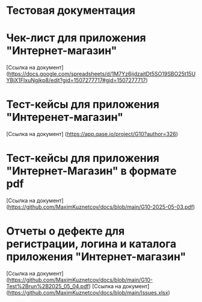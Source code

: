 # Тестовая документация

# Чек-лист для приложения "Интернет-магазин"
[Ссылка на документ] (https://docs.google.com/spreadsheets/d/1M7Yz6ijdzaitDt5SO19SBO25t15UYBjX1FIxuNgjkp8/edit?gid=1507277717#gid=1507277717)

# Тест-кейсы для приложения "Интеренет-магазин"
[Ссылка на документ] (https://app.qase.io/project/G10?author=326) 
# Тест-кейсы для приложения "Интернет-Магазин" в формате pdf 
[Ссылка на документ] (https://github.com/MaximKuznetcov/docs/blob/main/G10-2025-05-03.pdf)
# Отчеты о дефекте для регистрации, логина и каталога приложения "Интернет-магазин"
[Ссылка на документ] (https://github.com/MaximKuznetcov/docs/blob/main/G10-Test%2Brun%2B2025_05_04.pdf) 
[Ссылка на документ] (https://github.com/MaximKuznetcov/docs/blob/main/Issues.xlsx)
